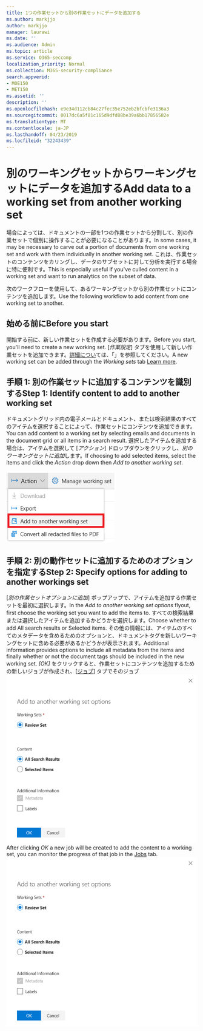 ```yaml
---
title: 1つの作業セットから別の作業セットにデータを追加する
ms.author: markjjo
author: markjjo
manager: laurawi
ms.date: ''
ms.audience: Admin
ms.topic: article
ms.service: O365-seccomp
localization_priority: Normal
ms.collection: M365-security-compliance
search.appverid:
- MOE150
- MET150
ms.assetid: ''
description: ''
ms.openlocfilehash: e9e34d112cb84c27fec35e752eb2bfcbfe3136a3
ms.sourcegitcommit: 0017dc6a5f81c165d9dfd88be39a6bb17856582e
ms.translationtype: MT
ms.contentlocale: ja-JP
ms.lasthandoff: 04/23/2019
ms.locfileid: "32243439"
---
```

# <a name="add-data-to-a-working-set-from-another-working-set"></a><span data-ttu-id="45b04-102">別のワーキングセットからワーキングセットにデータを追加する</span><span class="sxs-lookup"><span data-stu-id="45b04-102">Add data to a working set from another working set</span></span>
<span data-ttu-id="45b04-103">場合によっては、ドキュメントの一部を1つの作業セットから分割して、別の作業セットで個別に操作することが必要になることがあります。</span><span class="sxs-lookup"><span data-stu-id="45b04-103">In some cases, it may be necessary to carve out a portion of documents from one working set and work with them individually in another working set.</span></span>  <span data-ttu-id="45b04-104">これは、作業セットのコンテンツをカリングし、データのサブセットに対して分析を実行する場合に特に便利です。</span><span class="sxs-lookup"><span data-stu-id="45b04-104">This is especially useful if you've culled content in a working set and want to run analytics on the subset of data.</span></span>

<span data-ttu-id="45b04-105">次のワークフローを使用して、あるワーキングセットから別の作業セットにコンテンツを追加します。</span><span class="sxs-lookup"><span data-stu-id="45b04-105">Use the following workflow to add content from one working set to another.</span></span>

## <a name="before-you-start"></a><span data-ttu-id="45b04-106">始める前に</span><span class="sxs-lookup"><span data-stu-id="45b04-106">Before you start</span></span>
<span data-ttu-id="45b04-107">開始する前に、新しい作業セットを作成する必要があります。</span><span class="sxs-lookup"><span data-stu-id="45b04-107">Before you start, you'll need to create a new working set.</span></span>  <span data-ttu-id="45b04-108">[*作業設定*] タブを使用して新しい作業セットを追加できます。[詳細につい](https://docs.microsoft.com/en-us/office365/securitycompliance/compliance20/managing-working-sets)ては、「」を参照してください。</span><span class="sxs-lookup"><span data-stu-id="45b04-108">A new working set can be added through the *Working sets* tab [Learn more](https://docs.microsoft.com/en-us/office365/securitycompliance/compliance20/managing-working-sets).</span></span>

## <a name="step-1-identify-content-to-add-to-another-working-set"></a><span data-ttu-id="45b04-109">手順 1: 別の作業セットに追加するコンテンツを識別する</span><span class="sxs-lookup"><span data-stu-id="45b04-109">Step 1: Identify content to add to another working set</span></span>
<span data-ttu-id="45b04-110">ドキュメントグリッド内の電子メールとドキュメント、または検索結果のすべてのアイテムを選択することによって、作業セットにコンテンツを追加できます。</span><span class="sxs-lookup"><span data-stu-id="45b04-110">You can add content to a working set by selecting emails and documents in the document grid or all items in a search result.</span></span>  <span data-ttu-id="45b04-111">選択したアイテムを追加する場合は、アイテムを選択して [*アクション*] ドロップダウンをクリックし、*別のワーキングセットに追加*します。</span><span class="sxs-lookup"><span data-stu-id="45b04-111">If choosing to add selected items, select the items and click the *Action* drop down then *Add to another working set*.</span></span>

![別の作業セットに追加する](../media/64f2a4d4-eba3-4ab3-a3ba-d519feea3142.png)

## <a name="step-2-specify-options-for-adding-to-another-workings-set"></a><span data-ttu-id="45b04-113">手順 2: 別の動作セットに追加するためのオプションを指定する</span><span class="sxs-lookup"><span data-stu-id="45b04-113">Step 2: Specify options for adding to another workings set</span></span>
<span data-ttu-id="45b04-114">[*別の作業セットオプションに追加*] ポップアップで、アイテムを追加する作業セットを最初に選択します。</span><span class="sxs-lookup"><span data-stu-id="45b04-114">In the *Add to another working set options* flyout, first choose the working set you want to add the items to.</span></span>  <span data-ttu-id="45b04-115">すべての検索結果または選択したアイテムを追加するかどうかを選択します。</span><span class="sxs-lookup"><span data-stu-id="45b04-115">Choose whether to add All search results or Selected items.</span></span>  <span data-ttu-id="45b04-116">その他の情報には、アイテムのすべてのメタデータを含めるためのオプションと、ドキュメントタグを新しいワーキングセットに含める必要があるかどうかが表示されます。</span><span class="sxs-lookup"><span data-stu-id="45b04-116">Additional information provides options to include all metadata from the items and finally whether or not the document tags should be included in the new working set.</span></span>  <span data-ttu-id="45b04-117">*[OK]* をクリックすると、作業セットにコンテンツを追加するための新しいジョブが作成され、[[ジョブ](https://docs.microsoft.com/en-us/office365/securitycompliance/compliance20/managing-jobs-ediscovery20)] タブでそのジョブ![の進行状況を監視できます。別のワーキングセットに追加する](../media/6440ee44-68fd-44d7-b43a-3a477345525c.png)</span><span class="sxs-lookup"><span data-stu-id="45b04-117">After clicking *OK* a new job will be created to add the content to a working set, you can monitor the progress of that job in the [Jobs](https://docs.microsoft.com/en-us/office365/securitycompliance/compliance20/managing-jobs-ediscovery20) tab. ![Add to another working set](../media/6440ee44-68fd-44d7-b43a-3a477345525c.png)</span></span>

